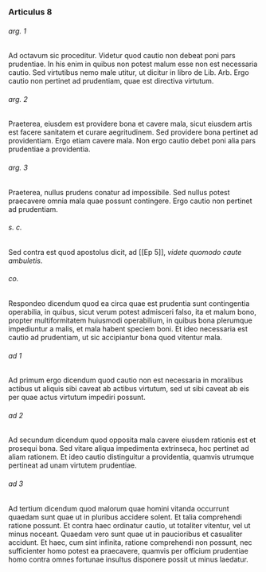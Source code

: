 ### Articulus 8

###### arg. 1
Ad octavum sic proceditur. Videtur quod cautio non debeat poni pars prudentiae. In his enim in quibus non potest malum esse non est necessaria cautio. Sed virtutibus nemo male utitur, ut dicitur in libro de Lib. Arb. Ergo cautio non pertinet ad prudentiam, quae est directiva virtutum.

###### arg. 2
Praeterea, eiusdem est providere bona et cavere mala, sicut eiusdem artis est facere sanitatem et curare aegritudinem. Sed providere bona pertinet ad providentiam. Ergo etiam cavere mala. Non ergo cautio debet poni alia pars prudentiae a providentia.

###### arg. 3
Praeterea, nullus prudens conatur ad impossibile. Sed nullus potest praecavere omnia mala quae possunt contingere. Ergo cautio non pertinet ad prudentiam.

###### s. c.
Sed contra est quod apostolus dicit, ad [[Ep 5]], *videte quomodo caute ambuletis*.

###### co.
Respondeo dicendum quod ea circa quae est prudentia sunt contingentia operabilia, in quibus, sicut verum potest admisceri falso, ita et malum bono, propter multiformitatem huiusmodi operabilium, in quibus bona plerumque impediuntur a malis, et mala habent speciem boni. Et ideo necessaria est cautio ad prudentiam, ut sic accipiantur bona quod vitentur mala.

###### ad 1
Ad primum ergo dicendum quod cautio non est necessaria in moralibus actibus ut aliquis sibi caveat ab actibus virtutum, sed ut sibi caveat ab eis per quae actus virtutum impediri possunt.

###### ad 2
Ad secundum dicendum quod opposita mala cavere eiusdem rationis est et prosequi bona. Sed vitare aliqua impedimenta extrinseca, hoc pertinet ad aliam rationem. Et ideo cautio distinguitur a providentia, quamvis utrumque pertineat ad unam virtutem prudentiae.

###### ad 3
Ad tertium dicendum quod malorum quae homini vitanda occurrunt quaedam sunt quae ut in pluribus accidere solent. Et talia comprehendi ratione possunt. Et contra haec ordinatur cautio, ut totaliter vitentur, vel ut minus noceant. Quaedam vero sunt quae ut in paucioribus et casualiter accidunt. Et haec, cum sint infinita, ratione comprehendi non possunt, nec sufficienter homo potest ea praecavere, quamvis per officium prudentiae homo contra omnes fortunae insultus disponere possit ut minus laedatur.

